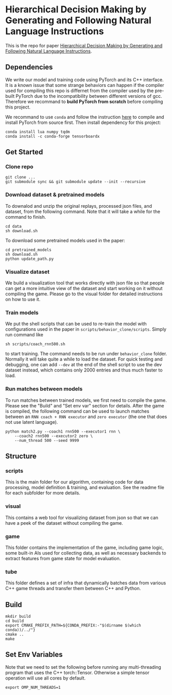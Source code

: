 # Hierarchical Decision Making by Generating and Following Natural Language Instructions

This is the repo for paper [Hierarchical Decision Making by Generating
and Following Natural Language Instructions](https://arxiv.org/abs/1906.00744).

## Dependencies
We write our model and training code using PyTorch and its C++
interface. It is a known issue that some strange behaviors can happen
if the compiler used for compiling this repo is differnet from the
compiler used by the pre-built PyTorch due to the incompatibility
between different versions of gcc. Therefore we recommand to **build
PyTorch from scratch** before compiling this project.

We recommand to use `conda` and follow the instruction
[here](https://github.com/pytorch/pytorch#from-source) to compile and
install PyTorch from source first. Then install dependency for this
project:
```
conda install lua numpy tqdm
conda install -c conda-forge tensorboardx
```

## Get Started

### Clone repo
```
git clone ...
git submodule sync && git submodule update --init --recursive
```

### Download dataset & pretrained models
To downalod and unzip the original replays, processed json files, and
dataset, from the following command. Note that it will take a while
for the command to finish.
```
cd data
sh download.sh
```

To download some pretrained models used in the paper:
```
cd pretrained_models
sh download.sh
python update_path.py
```

### Visualize dataset

We build a visualization tool that works
directly with json file so that people can get a more intuitive view
of the dataset and start working on it without compiling the game.
Please go to the visual folder for detailed instructions on how to use
it.

### Train models

We put the shell scripts that can be used to re-train
the model with configurations used in the paper in
`scripts/behavior_clone/scripts`. Simply run command like
```
sh scripts/coach_rnn500.sh
```
to start training. The command needs to be run under `behavior_clone`
folder. Normally it will take quite a while to load the dataset. For
quick testing and debugging, one can add `--dev` at the end of the
shell script to use the dev dataset instead, which contains only 2000
entries and thus much faster to load.

### Run matches between models

To run matches between trained models,
we first need to compile the game.  Please see the "Build" and "Set env
var" section for details. After the game is compiled, the following
command can be used to launch matches between an `RNN coach + RNN
executor` and `zero executor` (the one that does not use latent
language).

```
python match2.py --coach1 rnn500 --executor1 rnn \
	--coach2 rnn500 --executor2 zero \
	--num_thread 500 --seed 9999
```

## Structure

### scripts

This is the main folder for our algorithm, containing code for data
processing, model definition & training, and evaluation. See the
readme file for each subfolder for more details.

### visual

This contains a web tool for visualizing dataset from json so that we
can have a peek of the dataset without compiling the game.

### game

This folder contains the implementation of the game, including game
logic, some built-in AIs used for collecting data, as well as
necessary backends to extract features from game state for model
evaluation.

### tube

This folder defines a set of infra that dynamically batches data from
various C++ game threads and transfer them between C++ and Python.

## Build
```
mkdir build
cd build
export CMAKE_PREFIX_PATH=${CONDA_PREFIX:-"$(dirname $(which conda))/../"}
cmake ..
make
```

## Set Env Variables

 Note that we need to set the following before
running any multi-threading program that uses the C++
torch::Tensor. Otherwise a simple tensor operation will use all cores
by default.
```
export OMP_NUM_THREADS=1
```
